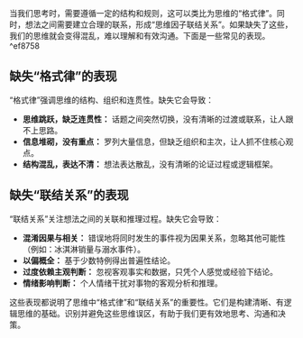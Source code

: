 
当我们思考时，需要遵循一定的结构和规则，这可以类比为思维的“格式律”。同时，想法之间需要建立合理的联系，形成“思维因子联结关系”。如果缺失了这些，我们的思维就会变得混乱，难以理解和有效沟通。下面是一些常见的表现。 ^ef8758

## 缺失“格式律”的表现

“格式律”强调思维的结构、组织和连贯性。缺失它会导致：

*   **思维跳跃，缺乏连贯性：** 话题之间突然切换，没有清晰的过渡或联系，让人跟不上思路。
*   **信息堆砌，没有重点：** 罗列大量信息，但缺乏组织和主次，让人抓不住核心观点。
*   **结构混乱，表达不清：** 想法表达散乱，没有清晰的论证过程或逻辑框架。

## 缺失“联结关系”的表现

“联结关系”关注想法之间的关联和推理过程。缺失它会导致：

*   **混淆因果与相关：** 错误地将同时发生的事件视为因果关系，忽略其他可能性（例如：冰淇淋销量与溺水事件）。
*   **以偏概全：** 基于少数特例得出普遍性结论。
*   **过度依赖主观判断：** 忽视客观事实和数据，只凭个人感觉或经验下结论。
*   **情绪影响判断：** 个人情绪干扰对事物的客观分析和推理。

这些表现都说明了思维中“格式律”和“联结关系”的重要性。它们是构建清晰、有逻辑思维的基础。识别并避免这些思维误区，有助于我们更有效地思考、沟通和决策。